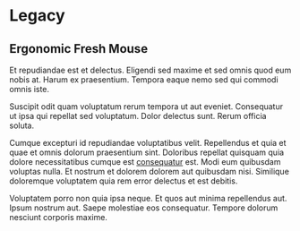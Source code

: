 # Legacy

## Ergonomic Fresh Mouse

Et repudiandae est et delectus. Eligendi sed maxime et sed omnis quod eum nobis at. Harum ex praesentium. Tempora eaque nemo sed qui commodi omnis iste.

Suscipit odit quam voluptatum rerum tempora ut aut eveniet. Consequatur ut ipsa qui repellat sed voluptatum. Dolor delectus sunt. Rerum officia soluta.

Cumque excepturi id repudiandae voluptatibus velit. Repellendus et quia et quae et omnis dolorum praesentium sint. Doloribus repellat quisquam quia dolore necessitatibus cumque est [consequatur](/eos/libero/eveniet/borders_agent.md) est. Modi eum quibusdam voluptas nulla. Et nostrum et dolorem dolorem aut quibusdam nisi. Similique doloremque voluptatem quia rem error delectus et est debitis.

Voluptatem porro non quia ipsa neque. Et quos aut minima repellendus aut. Ipsum nostrum aut. Saepe molestiae eos consequatur. Tempore dolorum nesciunt corporis maxime.
